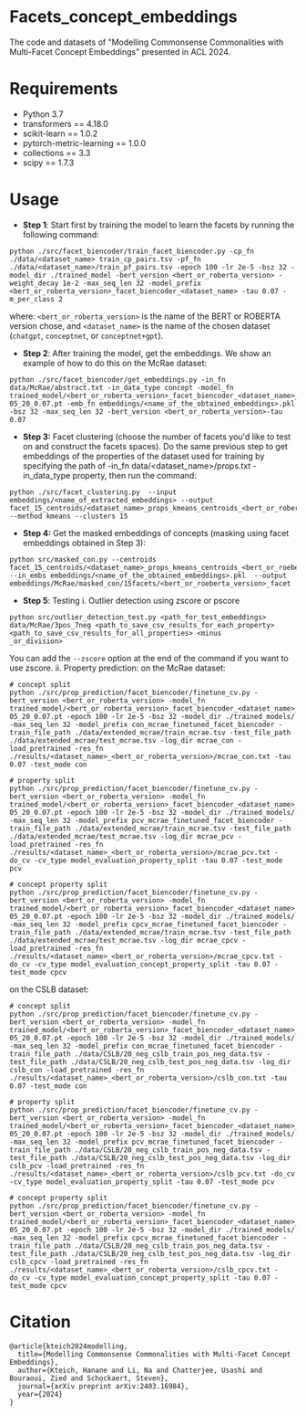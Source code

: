 # Facets_concept_embeddings
The code and datasets of "Modelling Commonsense Commonalities with Multi-Facet Concept Embeddings" presented in ACL 2024.

# Requirements
- Python 3.7
- transformers == 4.18.0
- scikit-learn == 1.0.2
- pytorch-metric-learning == 1.0.0
- collections == 3.3
- scipy == 1.7.3


# Usage
- **Step 1**: Start first by training the model to learn the facets by running the following command:
```
python ./src/facet_biencoder/train_facet_biencoder.py -cp_fn ./data/<dataset_name> train_cp_pairs.tsv -pf_fn ./data/<dataset_name>/train_pf_pairs.tsv -epoch 100 -lr 2e-5 -bsz 32 -model_dir ./trained_model -bert_version <bert_or_roberta_version> -weight_decay 1e-2 -max_seq_len 32 -model_prefix <bert_or_roberta_version>_facet_biencoder_<dataset_name> -tau 0.07 -m_per_class 2
```
where: `<bert_or_roberta_version>` is the name of the BERT or ROBERTA version chose, and `<dataset_name>` is the name of the chosen dataset (`chatgpt`, `conceptnet`, or `conceptnet+gpt`).

- **Step 2**: After training the model, get the embeddings. We show an example of how to do this on the McRae dataset:
```
python ./src/facet_biencoder/get_embeddings.py -in_fn data/McRae/abstract.txt -in_data_type concept -model_fn trained_model/<bert_or_roberta_version>_facet_biencoder_<dataset_name>_2e-05_20_0.07.pt -emb_fn embeddings/<name_of_the_obtained_embeddings>.pkl -bsz 32 -max_seq_len 32 -bert_version <bert_or_roberta_version>-tau 0.07
```
- **Step 3:** Facet clustering (choose the number of facets you'd like to test on and construct the facets spaces).
Do the same previous step to get embeddings of the properties of the dataset used for training by specifying the path of  -in_fn data/<dataset_name>/props.txt -in_data_type property, then run the command:
```
python ./src/facet_clustering.py  --input embeddings/<name_of_extracted_embeddings> --output facet_15_centroids/<dataset_name>_props_kmeans_centroids_<bert_or_roberta_version>.pt --method kmeans --clusters 15 
```

- **Step 4:** Get the masked embeddings of concepts (masking using facet embeddings obtained in Step 3):
```
python src/masked_con.py --centroids facet_15_centroids/<dataset_name>_props_kmeans_centroids_<bert_or_roeberta_version>.pt --in_embs embeddings/<name_of_the_obtained_embeddings>.pkl  --output embeddings/McRae/masked_con/15facets/<bert_or_roeberta_version>_facet
```
- **Step 5**: Testing 
i. Outlier detection using zscore or pscore
```
python src/outlier_detection_test.py <path_for_test_embeddings> data/McRae/3pos_7neg <path_to_save_csv_results_for_each_property> <path_to_save_csv_results_for_all_properties> <minus
_or_division>
```
You can add the `--zscore` option at the end of the command if you want to use zscore.
ii. Property prediction:
on the McRae dataset:
```
# concept split
python ./src/prop_prediction/facet_biencoder/finetune_cv.py -bert_version <bert_or_roberta_version> -model_fn trained_model/<bert_or_roberta_version>_facet_biencoder_<dataset_name>_2e-05_20_0.07.pt -epoch 100 -lr 2e-5 -bsz 32 -model_dir ./trained_models/ -max_seq_len 32 -model_prefix con_mcrae_finetuned_facet_biencoder -train_file_path ./data/extended_mcrae/train_mcrae.tsv -test_file_path ./data/extended_mcrae/test_mcrae.tsv -log_dir mcrae_con -load_pretrained -res_fn ./results/<dataset_name>_<bert_or_roberta_version>/mcrae_con.txt -tau 0.07 -test_mode con 

# property split
python ./src/prop_prediction/facet_biencoder/finetune_cv.py -bert_version <bert_or_roberta_version> -model_fn trained_model/<bert_or_roberta_version>_facet_biencoder_<dataset_name>_2e-05_20_0.07.pt -epoch 100 -lr 2e-5 -bsz 32 -model_dir ./trained_models/ -max_seq_len 32 -model_prefix pcv_mcrae_finetuned_facet_biencoder -train_file_path ./data/extended_mcrae/train_mcrae.tsv -test_file_path ./data/extended_mcrae/test_mcrae.tsv -log_dir mcrae_pcv -load_pretrained -res_fn ./results/<dataset_name>_<bert_or_roberta_version>/mcrae_pcv.txt -do_cv -cv_type model_evaluation_property_split -tau 0.07 -test_mode pcv

# concept property split
python ./src/prop_prediction/facet_biencoder/finetune_cv.py -bert_version <bert_or_roberta_version> -model_fn trained_model/<bert_or_roberta_version>_facet_biencoder_<dataset_name>_2e-05_20_0.07.pt -epoch 100 -lr 2e-5 -bsz 32 -model_dir ./trained_models/ -max_seq_len 32 -model_prefix cpcv_mcrae_finetuned_facet_biencoder -train_file_path ./data/extended_mcrae/train_mcrae.tsv -test_file_path ./data/extended_mcrae/test_mcrae.tsv -log_dir mcrae_cpcv -load_pretrained -res_fn ./results/<dataset_name>_<bert_or_roberta_version>/mcrae_cpcv.txt -do_cv -cv_type model_evaluation_concept_property_split -tau 0.07 -test_mode cpcv
```

on the CSLB dataset:
```
# concept split
python ./src/prop_prediction/facet_biencoder/finetune_cv.py -bert_version <bert_or_roberta_version> -model_fn trained_model/<bert_or_roberta_version>_facet_biencoder_<dataset_name>_2e-05_20_0.07.pt -epoch 100 -lr 2e-5 -bsz 32 -model_dir ./trained_models/ -max_seq_len 32 -model_prefix con_mcrae_finetuned_facet_biencoder -train_file_path ./data/CSLB/20_neg_cslb_train_pos_neg_data.tsv -test_file_path ./data/CSLB/20_neg_cslb_test_pos_neg_data.tsv -log_dir cslb_con -load_pretrained -res_fn ./results/<dataset_name>_<bert_or_roberta_version>/cslb_con.txt -tau 0.07 -test_mode con

# property split
python ./src/prop_prediction/facet_biencoder/finetune_cv.py -bert_version <bert_or_roberta_version> -model_fn trained_model/<bert_or_roberta_version>_facet_biencoder_<dataset_name>_2e-05_20_0.07.pt -epoch 100 -lr 2e-5 -bsz 32 -model_dir ./trained_models/ -max_seq_len 32 -model_prefix pcv_mcrae_finetuned_facet_biencoder -train_file_path ./data/CSLB/20_neg_cslb_train_pos_neg_data.tsv -test_file_path ./data/CSLB/20_neg_cslb_test_pos_neg_data.tsv -log_dir cslb_pcv -load_pretrained -res_fn ./results/<dataset_name>_<bert_or_roberta_version>/cslb_pcv.txt -do_cv -cv_type model_evaluation_property_split -tau 0.07 -test_mode pcv

# concept property split
python ./src/prop_prediction/facet_biencoder/finetune_cv.py -bert_version <bert_or_roberta_version> -model_fn trained_model/<bert_or_roberta_version>_facet_biencoder_<dataset_name>_2e-05_20_0.07.pt -epoch 100 -lr 2e-5 -bsz 32 -model_dir ./trained_models/ -max_seq_len 32 -model_prefix cpcv_mcrae_finetuned_facet_biencoder -train_file_path ./data/CSLB/20_neg_cslb_train_pos_neg_data.tsv -test_file_path ./data/CSLB/20_neg_cslb_test_pos_neg_data.tsv -log_dir cslb_cpcv -load_pretrained -res_fn ./results/<dataset_name>_<bert_or_roberta_version>/cslb_cpcv.txt -do_cv -cv_type model_evaluation_concept_property_split -tau 0.07 -test_mode cpcv
```
# Citation
```
@article{kteich2024modelling,
  title={Modelling Commonsense Commonalities with Multi-Facet Concept Embeddings},
  author={Kteich, Hanane and Li, Na and Chatterjee, Usashi and Bouraoui, Zied and Schockaert, Steven},
  journal={arXiv preprint arXiv:2403.16984},
  year={2024}
}
```

